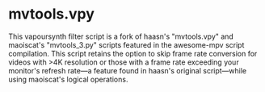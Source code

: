 # mvtools.vpy
This vapoursynth filter script is a fork of haasn's "mvtools.vpy" and maoiscat's "mvtools_3.py" scripts featured in the awesome-mpv script compilation. This script retains the option to skip frame rate conversion for videos with >4K resolution or those with a frame rate exceeding your monitor's refresh rate―a feature found in haasn's original script―while using maoiscat's logical operations.
